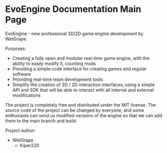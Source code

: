 # EvoEngine Documentation Main Page
EvoEngine - new professional 3D/2D game engine development by
WetGrape. 

Purposes:
* Сreating a fully open and modular real-time game engine, with the ability to easily modify it, counting mods
* Providing a simple code interface for creating games and regular software
* Providing real-time team development tools
* Simplify the creation of 3D / 2D interaction interfaces, using a simple API and SDK that will be able to interact with all internal and external modifications

The project is completely free and distributed under the MIT license. The source code of the project can be changed by everyone, and some enthusiasts can send us modified versions of the engine so that we can add them to the main branch and build.

Project author:
* WetGrape
    * Kiper220